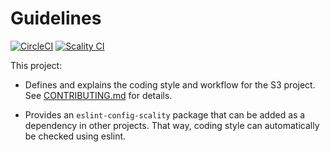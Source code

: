 # Guidelines

[![CircleCI][badgepub]](https://circleci.com/gh/scality/Guidelines)
[![Scality CI][badgepriv]](http://ci.ironmann.io/gh/scality/Guidelines)

This project:

* Defines and explains the coding style and workflow for the S3 project. See
  [CONTRIBUTING.md](CONTRIBUTING.md) for details.

* Provides an `eslint-config-scality` package that can be added as a dependency
  in other projects. That way, coding style can automatically be checked using
  eslint.

[badgepub]: https://circleci.com/gh/scality/Guidelines.svg?style=svg
[badgepriv]: http://ci.ironmann.io/gh/scality/Guidelines.svg?style=svg&circle-token=ea58a3cc28f0d01eb9f596ab2e44f065ef1d10f7

